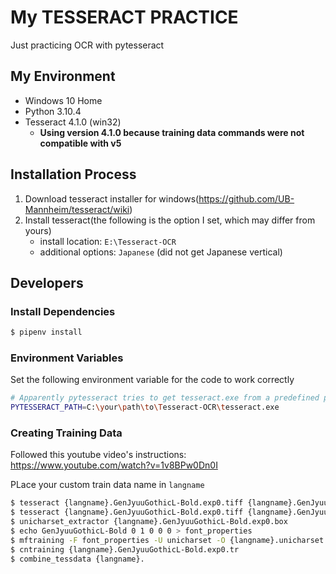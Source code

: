 # My TESSERACT PRACTICE

Just practicing OCR with pytesseract

## My Environment

- Windows 10 Home
- Python 3.10.4
- Tesseract 4.1.0 (win32)
  - **Using version 4.1.0 because training data commands were not compatible with v5**

## Installation Process

1. Download tesseract installer for windows(https://github.com/UB-Mannheim/tesseract/wiki)
1. Install tesseract(the following is the option I set, which may differ from yours)
   - install location: `E:\Tesseract-OCR`
   - additional options: `Japanese` (did not get Japanese vertical)

## Developers

### Install Dependencies

```sh
$ pipenv install
```

### Environment Variables

Set the following environment variable for the code to work correctly

```sh
# Apparently pytesseract tries to get tesseract.exe from a predefined path, and if you placed it somewhere else, the code will result in an error unless you define it like so
PYTESSERACT_PATH=C:\your\path\to\Tesseract-OCR\tesseract.exe
```

### Creating Training Data

Followed this youtube video's instructions: https://www.youtube.com/watch?v=1v8BPw0Dn0I

PLace your custom train data name in `langname`

```sh
$ tesseract {langname}.GenJyuuGothicL-Bold.exp0.tiff {langname}.GenJyuuGothicL-Bold.exp0 batch.nochop makebox
$ tesseract {langname}.GenJyuuGothicL-Bold.exp0.tiff {langname}.GenJyuuGothicL-Bold.exp0 box.train
$ unicharset_extractor {langname}.GenJyuuGothicL-Bold.exp0.box
$ echo GenJyuuGothicL-Bold 0 1 0 0 0 > font_properties
$ mftraining -F font_properties -U unicharset -O {langname}.unicharset {langname}.GenJyuuGothicL-Bold.exp0.tr
$ cntraining {langname}.GenJyuuGothicL-Bold.exp0.tr
$ combine_tessdata {langname}.
```

